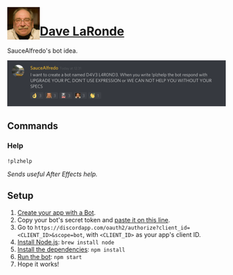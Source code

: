 <img src="dave.jpg?raw=true" width="75" align="left">

# [Dave LaRonde](https://discordapp.com/oauth2/authorize?client_id=536726185259040788&scope=bot)
SauceAlfredo's bot idea.

![Idea](dave.png?raw=true)

## Commands
### Help
`!plzhelp`

*Sends useful After Effects help.*

## Setup
1. [Create your app with a Bot](https://discordapp.com/developers/applications/me).
2. Copy your bot's secret token and [paste it on this line](https://github.com/MysteryPancake/Dave-LaRonde/blob/master/dave.js#L8).
3. Go to `https://discordapp.com/oauth2/authorize?client_id=<CLIENT_ID>&scope=bot`, with `<CLIENT_ID>` as your app's client ID.
4. [Install Node.js](https://nodejs.org/en/download): `brew install node`
5. [Install the dependencies](https://github.com/MysteryPancake/Dave-LaRonde/blob/master/package.json#L34-L36): `npm install`
6. [Run the bot](https://github.com/MysteryPancake/Dave-LaRonde/blob/master/dave.js): `npm start`
7. Hope it works!
